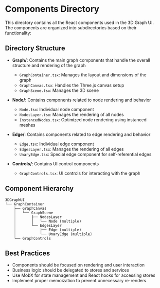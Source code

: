 # Components Directory

This directory contains all the React components used in the 3D Graph UI. The components are organized into subdirectories based on their functionality:

## Directory Structure

- **Graph/**: Contains the main graph components that handle the overall structure and rendering of the graph
  - `GraphContainer.tsx`: Manages the layout and dimensions of the graph
  - `GraphCanvas.tsx`: Handles the Three.js canvas setup
  - `GraphScene.tsx`: Manages the 3D scene

- **Node/**: Contains components related to node rendering and behavior
  - `Node.tsx`: Individual node component
  - `NodesLayer.tsx`: Manages the rendering of all nodes
  - `InstancedNodes.tsx`: Optimized node rendering using instanced meshes

- **Edge/**: Contains components related to edge rendering and behavior
  - `Edge.tsx`: Individual edge component
  - `EdgesLayer.tsx`: Manages the rendering of all edges
  - `UnaryEdge.tsx`: Special edge component for self-referential edges

- **Controls/**: Contains UI control components
  - `GraphControls.tsx`: UI controls for interacting with the graph

## Component Hierarchy

```
3DGraphUI
└── GraphContainer
    ├── GraphCanvas
    │   └── GraphScene
    │       ├── NodesLayer
    │       │   └── Node (multiple)
    │       └── EdgesLayer
    │           ├── Edge (multiple)
    │           └── UnaryEdge (multiple)
    └── GraphControls
```

## Best Practices

- Components should be focused on rendering and user interaction
- Business logic should be delegated to stores and services
- Use MobX for state management and React hooks for accessing stores
- Implement proper memoization to prevent unnecessary re-renders